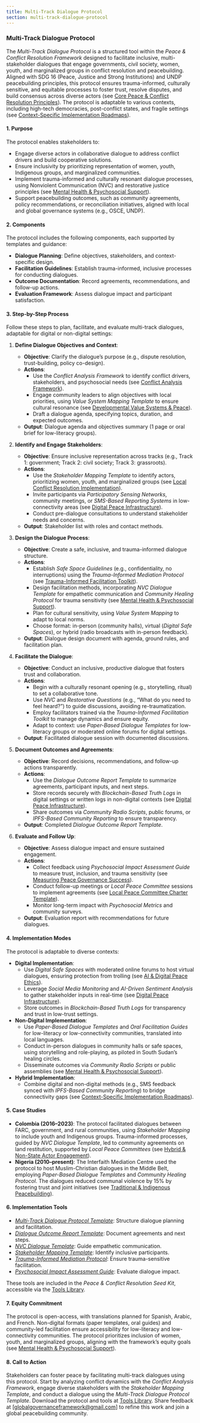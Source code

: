```yaml
---
title: Multi-Track Dialogue Protocol
section: multi-track-dialogue-protocol
---
```


### Multi-Track Dialogue Protocol

The *Multi-Track Dialogue Protocol* is a structured tool within the *Peace & Conflict Resolution Framework* designed to facilitate inclusive, multi-stakeholder dialogues that engage governments, civil society, women, youth, and marginalized groups in conflict resolution and peacebuilding. Aligned with SDG 16 (Peace, Justice and Strong Institutions) and UNDP peacebuilding principles, this protocol ensures trauma-informed, culturally sensitive, and equitable processes to foster trust, resolve disputes, and build consensus across diverse actors (see [Core Peace & Conflict Resolution Principles](/framework/docs/implementation/peace#core-principles)). The protocol is adaptable to various contexts, including high-tech democracies, post-conflict states, and fragile settings (see [Context-Specific Implementation Roadmaps](/framework/docs/implementation/peace#context-specific-roadmaps)).

#### 1. Purpose
The protocol enables stakeholders to:
- Engage diverse actors in collaborative dialogue to address conflict drivers and build cooperative solutions.
- Ensure inclusivity by prioritizing representation of women, youth, Indigenous groups, and marginalized communities.
- Implement trauma-informed and culturally resonant dialogue processes, using Nonviolent Communication (NVC) and restorative justice principles (see [Mental Health & Psychosocial Support](/framework/docs/implementation/peace#mental-health)).
- Support peacebuilding outcomes, such as community agreements, policy recommendations, or reconciliation initiatives, aligned with local and global governance systems (e.g., OSCE, UNDP).

#### 2. Components
The protocol includes the following components, each supported by templates and guidance:
- **Dialogue Planning**: Define objectives, stakeholders, and context-specific design.
- **Facilitation Guidelines**: Establish trauma-informed, inclusive processes for conducting dialogues.
- **Outcome Documentation**: Record agreements, recommendations, and follow-up actions.
- **Evaluation Framework**: Assess dialogue impact and participant satisfaction.

#### 3. Step-by-Step Process
Follow these steps to plan, facilitate, and evaluate multi-track dialogues, adaptable for digital or non-digital settings:

1. **Define Dialogue Objectives and Context**:
   - **Objective**: Clarify the dialogue’s purpose (e.g., dispute resolution, trust-building, policy co-design).
   - **Actions**:
     - Use the *Conflict Analysis Framework* to identify conflict drivers, stakeholders, and psychosocial needs (see [Conflict Analysis Framework](/framework/docs/implementation/peace#conflict-analysis-framework)).
     - Engage community leaders to align objectives with local priorities, using *Value System Mapping Template* to ensure cultural resonance (see [Developmental Value Systems & Peace](/framework/docs/implementation/peace#developmental-value-systems)).
     - Draft a dialogue agenda, specifying topics, duration, and expected outcomes.
   - **Output**: Dialogue agenda and objectives summary (1 page or oral brief for low-literacy groups).

2. **Identify and Engage Stakeholders**:
   - **Objective**: Ensure inclusive representation across tracks (e.g., Track 1: government; Track 2: civil society; Track 3: grassroots).
   - **Actions**:
     - Use the *Stakeholder Mapping Template* to identify actors, prioritizing women, youth, and marginalized groups (see [Local Conflict Resolution Implementation](/framework/docs/implementation/peace#local-implementation)).
     - Invite participants via *Participatory Sensing Networks*, community meetings, or *SMS-Based Reporting Systems* in low-connectivity areas (see [Digital Peace Infrastructure](/framework/docs/implementation/peace#digital-infrastructure)).
     - Conduct pre-dialogue consultations to understand stakeholder needs and concerns.
   - **Output**: Stakeholder list with roles and contact methods.

3. **Design the Dialogue Process**:
   - **Objective**: Create a safe, inclusive, and trauma-informed dialogue structure.
   - **Actions**:
     - Establish *Safe Space Guidelines* (e.g., confidentiality, no interruptions) using the *Trauma-Informed Mediation Protocol* (see [Trauma-Informed Facilitation Toolkit](/framework/docs/implementation/peace#trauma-informed-toolkit)).
     - Design facilitation methods, incorporating *NVC Dialogue Template* for empathetic communication and *Community Healing Protocol* for trauma sensitivity (see [Mental Health & Psychosocial Support](/framework/docs/implementation/peace#mental-health)).
     - Plan for cultural sensitivity, using *Value System Mapping* to adapt to local norms.
     - Choose format: in-person (community halls), virtual (*Digital Safe Spaces*), or hybrid (radio broadcasts with in-person feedback).
   - **Output**: Dialogue design document with agenda, ground rules, and facilitation plan.

4. **Facilitate the Dialogue**:
   - **Objective**: Conduct an inclusive, productive dialogue that fosters trust and collaboration.
   - **Actions**:
     - Begin with a culturally resonant opening (e.g., storytelling, ritual) to set a collaborative tone.
     - Use *NVC* and *Restorative Questions* (e.g., “What do you need to feel heard?”) to guide discussions, avoiding re-traumatization.
     - Employ facilitators trained via the *Trauma-Informed Facilitation Toolkit* to manage dynamics and ensure equity.
     - Adapt to context: use *Paper-Based Dialogue Templates* for low-literacy groups or moderated online forums for digital settings.
   - **Output**: Facilitated dialogue session with documented discussions.

5. **Document Outcomes and Agreements**:
   - **Objective**: Record decisions, recommendations, and follow-up actions transparently.
   - **Actions**:
     - Use the *Dialogue Outcome Report Template* to summarize agreements, participant inputs, and next steps.
     - Store records securely with *Blockchain-Based Truth Logs* in digital settings or written logs in non-digital contexts (see [Digital Peace Infrastructure](/framework/docs/implementation/peace#digital-infrastructure)).
     - Share outcomes via *Community Radio Scripts*, public forums, or *IPFS-Based Community Reporting* to ensure transparency.
   - **Output**: Completed *Dialogue Outcome Report Template*.

6. **Evaluate and Follow Up**:
   - **Objective**: Assess dialogue impact and ensure sustained engagement.
   - **Actions**:
     - Collect feedback using *Psychosocial Impact Assessment Guide* to measure trust, inclusion, and trauma sensitivity (see [Measuring Peace Governance Success](/framework/docs/implementation/peace#measuring-success)).
     - Conduct follow-up meetings or *Local Peace Committee* sessions to implement agreements (see [Local Peace Committee Charter Template](/framework/docs/implementation/peace#local-peace-committee-charter-template)).
     - Monitor long-term impact with *Psychosocial Metrics* and community surveys.
   - **Output**: Evaluation report with recommendations for future dialogues.

#### 4. Implementation Modes
The protocol is adaptable to diverse contexts:
- **Digital Implementation**:
  - Use *Digital Safe Spaces* with moderated online forums to host virtual dialogues, ensuring protection from trolling (see [AI & Digital Peace Ethics](/framework/docs/implementation/peace#ai-ethics)).
  - Leverage *Social Media Monitoring* and *AI-Driven Sentiment Analysis* to gather stakeholder inputs in real-time (see [Digital Peace Infrastructure](/framework/docs/implementation/peace#digital-infrastructure)).
  - Store outcomes in *Blockchain-Based Truth Logs* for transparency and trust in low-trust settings.
- **Non-Digital Implementation**:
  - Use *Paper-Based Dialogue Templates* and *Oral Facilitation Guides* for low-literacy or low-connectivity communities, translated into local languages.
  - Conduct in-person dialogues in community halls or safe spaces, using storytelling and role-playing, as piloted in South Sudan’s healing circles.
  - Disseminate outcomes via *Community Radio Scripts* or public assemblies (see [Mental Health & Psychosocial Support](/framework/docs/implementation/peace#mental-health)).
- **Hybrid Implementation**:
  - Combine digital and non-digital methods (e.g., SMS feedback synced with *IPFS-Based Community Reporting*) to bridge connectivity gaps (see [Context-Specific Implementation Roadmaps](/framework/docs/implementation/peace#context-specific-roadmaps)).

#### 5. Case Studies
- **Colombia (2016–2023)**: The protocol facilitated dialogues between FARC, government, and rural communities, using *Stakeholder Mapping* to include youth and Indigenous groups. Trauma-informed processes, guided by *NVC Dialogue Template*, led to community agreements on land restitution, supported by *Local Peace Committees* (see [Hybrid & Non-State Actor Engagement](/framework/docs/implementation/peace#non-state-actors)).
- **Nigeria (2010–present)**: The Interfaith Mediation Centre used the protocol to host Muslim-Christian dialogues in the Middle Belt, employing *Paper-Based Dialogue Templates* and *Community Healing Protocol*. The dialogues reduced communal violence by 15% by fostering trust and joint initiatives (see [Traditional & Indigenous Peacebuilding](/framework/docs/implementation/peace#indigenous-integration)).

#### 6. Implementation Tools
- *[Multi-Track Dialogue Protocol Template](/framework/tools/peace/multi-track-dialogue-protocol-template-en.pdf)*: Structure dialogue planning and facilitation.
- *[Dialogue Outcome Report Template](/framework/tools/peace/dialogue-outcome-report-template-en.pdf)*: Document agreements and next steps.
- *[NVC Dialogue Template](/framework/tools/peace/nvc-dialogue-template-en.pdf)*: Guide empathetic communication.
- *[Stakeholder Mapping Template](/framework/tools/peace/stakeholder-mapping-template-en.pdf)*: Identify inclusive participants.
- *[Trauma-Informed Mediation Protocol](/framework/tools/peace/trauma-informed-mediation-protocol-en.pdf)*: Ensure trauma-sensitive facilitation.
- *[Psychosocial Impact Assessment Guide](/framework/tools/peace/psychosocial-impact-assessment-guide-en.pdf)*: Evaluate dialogue impact.

These tools are included in the *Peace & Conflict Resolution Seed Kit*, accessible via the [Tools Library](/framework/tools/peace).

#### 7. Equity Commitment
The protocol is open-access, with translations planned for Spanish, Arabic, and French. Non-digital formats (paper templates, oral guides) and community-led facilitation ensure accessibility for low-literacy and low-connectivity communities. The protocol prioritizes inclusion of women, youth, and marginalized groups, aligning with the framework’s equity goals (see [Mental Health & Psychosocial Support](/framework/docs/implementation/peace#mental-health)).

#### 8. Call to Action
Stakeholders can foster peace by facilitating multi-track dialogues using this protocol. Start by analyzing conflict dynamics with the *Conflict Analysis Framework*, engage diverse stakeholders with the *Stakeholder Mapping Template*, and conduct a dialogue using the *Multi-Track Dialogue Protocol Template*. Download the protocol and tools at [Tools Library](/framework/tools/peace). Share feedback at [globalgovernanceframework@gmail.com] to refine this work and join a global peacebuilding community.